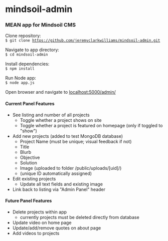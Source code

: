 # mindsoil-admin
### MEAN app for Mindsoil CMS

Clone repository:<br />
<code>$ git clone https://github.com/jeremyclarkwilliams/mindsoil-admin.git</code>

Navigate to app directory:<br />
<code>$ cd mindsoil-admin</code>

Install dependencies:<br />
<code>$ npm install</code>

Run Node app:<br />
<code>$ node app.js</code>

Open browser and navigate to [localhost:5000/admin/](http://localhost:5000/admin/)

#### Current Panel Features

* See listing and number of all projects
  - Toggle whether a project shows on site
  - Toggle whether a project is featured on homepage (only if toggled to "show")
* Add new projects (added to test MongoDB database)
  - Project Name (must be unique; visual feedback if not)
  - Title
  - Blurb
  - Objective
  - Solution
  - Image (uploaded to folder /public/uploads/[uid]/)
  - (unique ID automatically assigned)
* Edit existing projects
  - Update all text fields and existing image
* Link back to listing via "Admin Panel" header

#### Future Panel Features

* Delete projects within app
  - currently projects must be deleted directly from database
* Update video on home page
* Update/add/remove quotes on about page
* Add videos to projects
